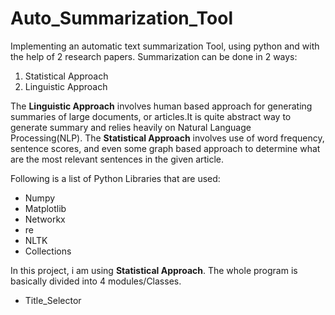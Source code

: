 # Auto_Summarization_Tool
Implementing an automatic text summarization Tool, using python and with the help of 2 research papers.
Summarization can be done in 2 ways:
1. Statistical Approach
2. Linguistic Approach

The **Linguistic Approach** involves human based approach for generating summaries of large documents, or articles.It is quite abstract way to generate summary and relies heavily on Natural Language Processing(NLP).
The **Statistical Approach** involves use of word frequency, sentence scores, and even some graph based approach to determine what are the most relevant sentences in the given article.

Following is a list of Python Libraries that are used:

* Numpy
* Matplotlib
* Networkx
* re
* NLTK
* Collections

In this project, i am using **Statistical Approach**. The whole program is basically divided into 4 modules/Classes.

* Title_Selector
